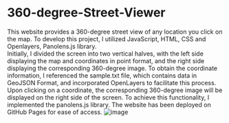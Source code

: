# 360-degree-Street-Viewer


This website provides a 360-degree street view of any location you click on the map. To develop this project, I utilized JavaScript, HTML, CSS and Openlayers, Panolens.js library.<br>
Initially, I divided the screen into two vertical halves, with the left side displaying the map and coordinates in point format, and the right side displaying the corresponding 360-degree image. To obtain the coordinate information, I referenced the sample.txt file, which contains data in GeoJSON Format, and incorporated OpenLayers to facilitate this process.
Upon clicking on a coordinate, the corresponding 360-degree image will be displayed on the right side of the screen. To achieve this functionality, I implemented the panolens.js library. The website has been deployed on GitHub Pages for ease of access.
![image](https://user-images.githubusercontent.com/97256400/226448356-7e4f8f28-1ef5-4710-a242-befee4ac59e0.png)
